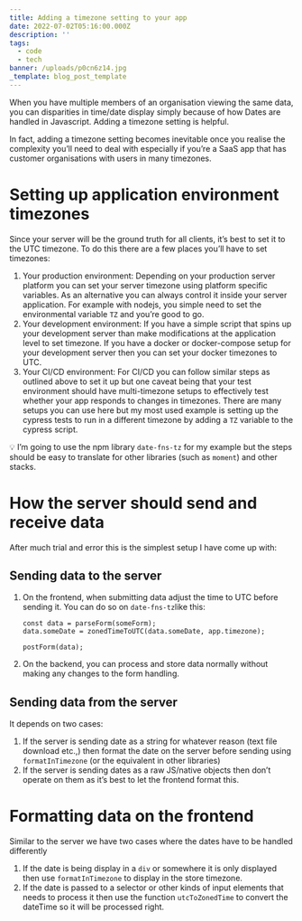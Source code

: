 ```yaml
---
title: Adding a timezone setting to your app
date: 2022-07-02T05:16:00.000Z
description: ''
tags:
  - code
  - tech
banner: /uploads/p0cn6z14.jpg
_template: blog_post_template
---
```


When you have multiple members of an organisation viewing the same data, you can disparities in time/date display simply because of how Dates are handled in Javascript. Adding a timezone setting is helpful.

In fact, adding a timezone setting becomes inevitable once you realise the complexity you’ll need to deal with especially if you’re a SaaS app that has customer organisations with users in many timezones.

# Setting up application environment timezones

Since your server will be the ground truth for all clients, it’s best to set it to the UTC timezone. To do this there are a few places you’ll have to set timezones:

1. Your production environment: Depending on your production server platform you can set your server timezone using platform specific variables. As an alternative you can always control it inside your server application. For example with nodejs, you simple need to set the environmental variable `TZ` and you’re good to go.
2. Your development environment: If you have a simple script that spins up your development server than make modifications at the application level to set timezone. If you have a docker or docker-compose setup for your development server then you can set your docker timezones to UTC.
3. Your CI/CD environment: For CI/CD you can follow similar steps as outlined above to set it up but one caveat being that your test environment should have multi-timezone setups to effectively test whether your app responds to changes in timezones. There are many setups you can use here but my most used example is setting up the cypress tests to run in a different timezone by adding a `TZ` variable to the cypress script.

<aside>

💡 I’m going to use the npm library `date-fns-tz` for my example but the steps should be easy to translate for other libraries (such as `moment`) and other stacks.

</aside>

# How the server should send and receive data

After much trial and error this is the simplest setup I have come up with:

## Sending data to the server

1. On the frontend, when submitting data adjust the time to UTC before sending it. You can do so on `date-fns-tz`like this:

       const data = parseForm(someForm);
       data.someDate = zonedTimeToUTC(data.someDate, app.timezone);
       
       postForm(data);
2. On the backend, you can process and store data normally without making any changes to the form handling.

## Sending data from the server

It depends on two cases:

1. If the server is sending date as a string for whatever reason (text file download etc.,) then format the date on the server before sending using `formatInTimezone` (or the equivalent in other libraries)
2. If the server is sending dates as a raw JS/native objects then don’t operate on them as it’s best to let the frontend format this.

# Formatting data on the frontend

Similar to the server we have two cases where the dates have to be handled differently

1. If the date is being display in a `div` or somewhere it is only displayed then use `formatInTimezone` to display in the store timezone.
2. If the date is passed to a selector or other kinds of input elements that needs to process it then use the function `utcToZonedTime` to convert the dateTime so it will be processed right.
